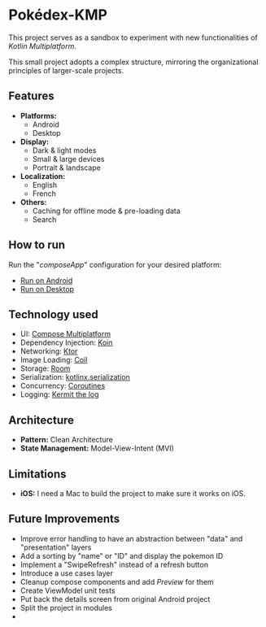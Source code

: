 # Pokédex-KMP

This project serves as a sandbox to experiment with new functionalities of *Kotlin Multiplatform*.

This small project adopts a complex structure, mirroring the organizational principles of
larger-scale projects.

## Features

- **Platforms:**
    - Android
    - Desktop
- **Display:**
    - Dark & light modes
    - Small & large devices
    - Portrait & landscape
- **Localization:**
    - English
    - French
- **Others:**
    - Caching for offline mode & pre-loading data
  - Search

## How to run

Run the "*composeApp*" configuration for your desired platform:

- [Run on Android](https://www.jetbrains.com/help/kotlin-multiplatform-dev/compose-multiplatform-create-first-app.html#run-your-application-on-android)
- [Run on Desktop](https://www.jetbrains.com/help/kotlin-multiplatform-dev/compose-multiplatform-create-first-app.html#run-your-application-on-desktop)

## Technology used

- UI: [Compose Multiplatform](https://www.jetbrains.com/lp/compose-multiplatform/)
- Dependency Injection: [Koin](https://insert-koin.io/)
- Networking: [Ktor](https://ktor.io/)
- Image Loading: [Coil](https://coil-kt.github.io/coil/)
- Storage: [Room](https://developer.android.com/kotlin/multiplatform/room)
- Serialization: [kotlinx.serialization](https://kotlinlang.org/docs/serialization.html)
- Concurrency: [Coroutines](https://kotlinlang.org/docs/coroutines-overview.html)
- Logging: [Kermit the log](https://kermit.touchlab.co/docs/)

## Architecture

- **Pattern:** Clean Architecture
- **State Management:** Model-View-Intent (MVI)

## Limitations

- **iOS:** I need a Mac to build the project to make sure it works on iOS.

## Future Improvements

- Improve error handling to have an abstraction between "data" and "presentation" layers
- Add a sorting by "name" or "ID" and display the pokemon ID
- Implement a "SwipeRefresh" instead of a refresh button
- Introduce a use cases layer
- Cleanup compose components and add *Preview* for them
- Create ViewModel unit tests
- Put back the details screen from original Android project
- Split the project in modules
- 